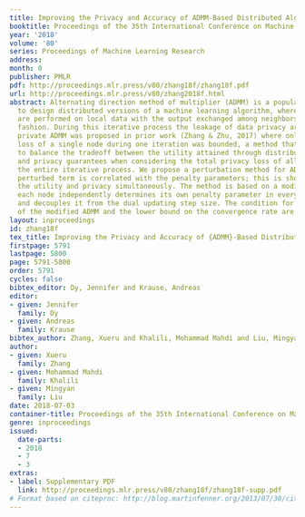 ```yaml
---
title: Improving the Privacy and Accuracy of ADMM-Based Distributed Algorithms
booktitle: Proceedings of the 35th International Conference on Machine Learning
year: '2018'
volume: '80'
series: Proceedings of Machine Learning Research
address: 
month: 0
publisher: PMLR
pdf: http://proceedings.mlr.press/v80/zhang18f/zhang18f.pdf
url: http://proceedings.mlr.press/v80/zhang2018f.html
abstract: Alternating direction method of multiplier (ADMM) is a popular method used
  to design distributed versions of a machine learning algorithm, whereby local computations
  are performed on local data with the output exchanged among neighbors in an iterative
  fashion. During this iterative process the leakage of data privacy arises. A differentially
  private ADMM was proposed in prior work (Zhang & Zhu, 2017) where only the privacy
  loss of a single node during one iteration was bounded, a method that makes it difficult
  to balance the tradeoff between the utility attained through distributed computation
  and privacy guarantees when considering the total privacy loss of all nodes over
  the entire iterative process. We propose a perturbation method for ADMM where the
  perturbed term is correlated with the penalty parameters; this is shown to improve
  the utility and privacy simultaneously. The method is based on a modified ADMM where
  each node independently determines its own penalty parameter in every iteration
  and decouples it from the dual updating step size. The condition for convergence
  of the modified ADMM and the lower bound on the convergence rate are also derived.
layout: inproceedings
id: zhang18f
tex_title: Improving the Privacy and Accuracy of {ADMM}-Based Distributed Algorithms
firstpage: 5791
lastpage: 5800
page: 5791-5800
order: 5791
cycles: false
bibtex_editor: Dy, Jennifer and Krause, Andreas
editor:
- given: Jennifer
  family: Dy
- given: Andreas
  family: Krause
bibtex_author: Zhang, Xueru and Khalili, Mohammad Mahdi and Liu, Mingyan
author:
- given: Xueru
  family: Zhang
- given: Mohammad Mahdi
  family: Khalili
- given: Mingyan
  family: Liu
date: 2018-07-03
container-title: Proceedings of the 35th International Conference on Machine Learning
genre: inproceedings
issued:
  date-parts:
  - 2018
  - 7
  - 3
extras:
- label: Supplementary PDF
  link: http://proceedings.mlr.press/v80/zhang18f/zhang18f-supp.pdf
# Format based on citeproc: http://blog.martinfenner.org/2013/07/30/citeproc-yaml-for-bibliographies/
---
```

